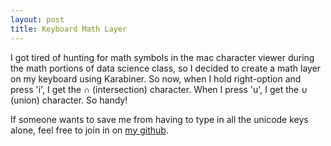 ```yaml
---
layout: post
title: Keyboard Math Layer
---
```


I got tired of hunting for math symbols in the mac character viewer during the math portions of data science class, so I decided to create a math layer on my keyboard using Karabiner. So now, when I hold right-option and press 'i', I get the ∩ (intersection) character. When I press 'u', I get the ∪ (union) character. So handy!

If someone wants to save me from having to type in all the unicode keys alone, feel free to join in on [my github](https://github.com/potatochip/karabiner_keyboard_math_layer).